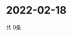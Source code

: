 # 2022-02-18
  共 0条

  <!-- BEGIN -->
  <!-- 最后更新时间Fri Feb 18 2022 16:06:56 GMT+0000 (Coordinated Universal Time) -->
  
  <!-- END -->
  
  